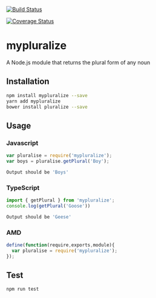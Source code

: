 [![Build Status](https://travis-ci.org/philipszdavido/mypluralize.svg?branch=v1.0.0)](https://travis-ci.org/philipszdavido/mypluralize)

[![Coverage Status](https://coveralls.io/repos/github/philipszdavido/mypluralize/badge.svg?branch=master)](https://coveralls.io/github/philipszdavido/mypluralize?branch=master)
# mypluralize
A Node.js module that returns the plural form of any noun

## Installation 
```sh
npm install mypluralize --save
yarn add mypluralize
bower install pluralize --save
```

## Usage

### Javascript

```javascript
var pluralise = require('mypluralize');
var boys = pluralise.getPlural('Boy');

Output should be 'Boys'
```

### TypeScript
```typescript
import { getPlural } from 'mypluralize';
console.log(getPlural('Goose'))

Output should be 'Geese'
```

### AMD
```javascript
define(function(require,exports,module){
  var pluralise = require('mypluralize');
});
```

## Test 
```sh
npm run test
```
